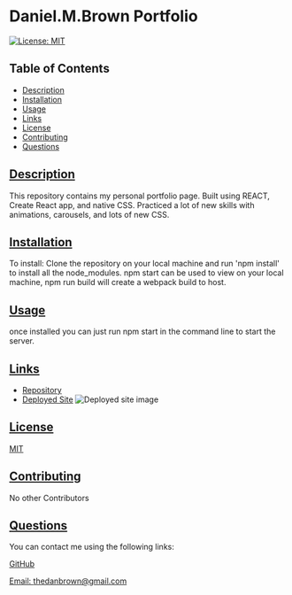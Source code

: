 # Daniel.M.Brown Portfolio
[![License: MIT](https://img.shields.io/badge/License-MIT-yellow.svg)](https://opensource.org/licenses/MIT)

  ## Table of Contents
  * [Description](#description)
  * [Installation](#installation)
  * [Usage](#usage)
  * [Links](#links)
  * [License](#license)
  * [Contributing](#contributing)
  * [Questions](#questions)
  
  ## [Description](#table-of-contents)

 This repository contains my personal portfolio page. Built using REACT, Create React app, and native CSS. Practiced a lot of new skills with animations, carousels, and lots of new CSS.


  ## [Installation](#table-of-contents)

  To install: Clone the repository on your local machine and run 'npm install' to install all the node_modules.
    npm start can be used to view on your local machine, npm run build will create a webpack build to host.
  ## [Usage](#table-of-contents)
once installed you can just run npm start in the command line to start the server.  
  
  ## [Links](#table-of-contents)

  * [Repository](https://github.com/Thedanbrown/daniel.brown-portfolio)
  * [Deployed Site](https://thedanbrown.github.io/daniel.brown-portfolio/)
  ![Deployed site image](./public/images/screenshot.png)

  ## [License](#table-of-contents)

  [MIT](https://opensource.org/licenses/MIT)

  ## [Contributing](#table-of-contents)
  No other Contributors

  ## [Questions](#table-of-contents)

  You can contact me using the following links:

  [GitHub](https://github.com/Thedanbrown)

  [Email: thedanbrown@gmail.com](mailto:thedanbrown@gmail.com)
